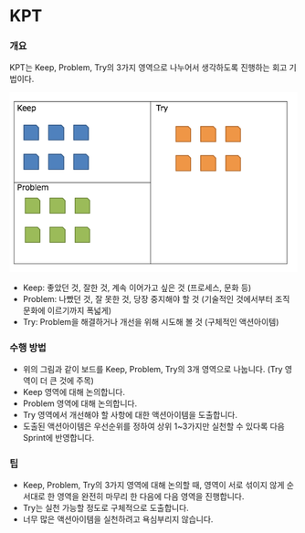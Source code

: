 # KPT

### 개요

KPT는 Keep, Problem, Try의 3가지 영역으로 나누어서 생각하도록 진행하는 회고 기법이다.

![kpt1](./img/kpt1.png)

- Keep: 좋았던 것, 잘한 것, 계속 이어가고 싶은 것 (프로세스, 문화 등)
- Problem: 나빴던 것, 잘 못한 것, 당장 중지해야 할 것 (기술적인 것에서부터 조직 문화에 이르기까지 폭넓게)
- Try: Problem을 해결하거나 개선을 위해 시도해 볼 것 (구체적인 액션아이템)

### 수행 방법

- 위의 그림과 같이 보드를 Keep, Problem, Try의 3개 영역으로 나눕니다. (Try 영역이 더 큰 것에 주목)
- Keep 영역에 대해 논의합니다.
- Problem 영역에 대해 논의합니다.
- Try 영역에서 개선해야 할 사항에 대한 액션아이템을 도출합니다.
- 도출된 액션아이템은 우선순위를 정하여 상위 1~3가지만 실천할 수 있다록 다음 Sprint에 반영합니다.

### 팁

- Keep, Problem, Try의 3가지 영역에 대해 논의할 때, 영역이 서로 섞이지 않게 순서대로 한 영역을 완전히 마무리 한 다음에 다음 영역을 진행합니다.
- Try는 실천 가능할 정도로 구체적으로 도출합니다.
- 너무 많은 액션아이템을 실천하려고 욕심부리지 않습니다. 

